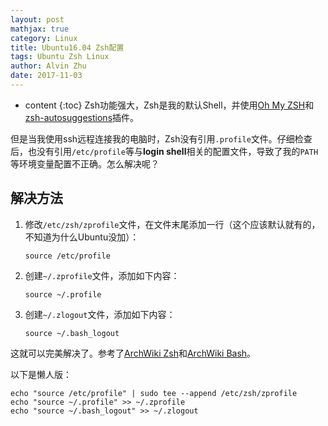```yaml
---
layout: post
mathjax: true
category: Linux
title: Ubuntu16.04 Zsh配置
tags: Ubuntu Zsh Linux
author: Alvin Zhu
date: 2017-11-03
---
```


* content
{:toc}
Zsh功能强大，Zsh是我的默认Shell，并使用[Oh My ZSH](http://ohmyz.sh/)和[zsh-autosuggestions](https://github.com/zsh-users/zsh-autosuggestions)插件。

但是当我使用ssh远程连接我的电脑时，Zsh没有引用`.profile`文件。仔细检查后，也没有引用`/etc/profile`等与**login shell**相关的配置文件，导致了我的`PATH`等环境变量配置不正确。怎么解决呢？





## 解决方法

1. 修改`/etc/zsh/zprofile`文件，在文件末尾添加一行（这个应该默认就有的，不知道为什么Ubuntu没加）：

   ```shell
   source /etc/profile
   ```

2. 创建`~/.zprofile`文件，添加如下内容：

   ```shell
   source ~/.profile
   ```

3. 创建`~/.zlogout`文件，添加如下内容：

   ```shell
   source ~/.bash_logout
   ```

这就可以完美解决了。参考了[ArchWiki Zsh](https://wiki.archlinux.org/index.php/zsh)和[ArchWiki Bash](https://wiki.archlinux.org/index.php/bash)。

以下是懒人版：

```shell
echo "source /etc/profile" | sudo tee --append /etc/zsh/zprofile
echo "source ~/.profile" >> ~/.zprofile
echo "source ~/.bash_logout" >> ~/.zlogout
```

